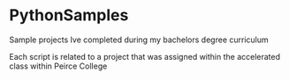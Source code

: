# PythonSamples
Sample projects Ive completed during my bachelors degree curriculum 

Each script is related to a project that was assigned within the accelerated class within Peirce College
